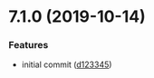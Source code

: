 # 7.1.0 (2019-10-14)


### Features

* initial commit ([d123345](https://github.com/softwaregroup-bg/ut-telemetry/commit/d123345))



